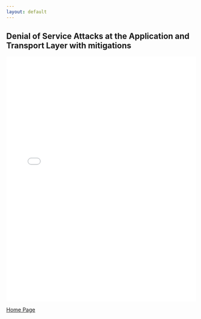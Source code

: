 ```yaml
---
layout: default
---
```


## Denial of Service Attacks at the Application and Transport Layer with mitigations

<iframe src="Documents/Advanced_Topics.pdf" width="100%" height="650px" frameborder="0"></iframe>

[Home Page](./)
